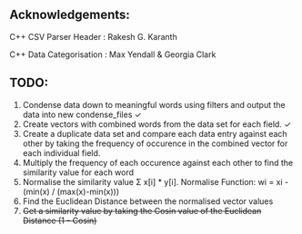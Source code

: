 
Acknowledgements:
------
C++ CSV Parser Header       : Rakesh G. Karanth

C++ Data Categorisation     : Max Yendall & Georgia Clark

TODO:
------
1. Condense data down to meaningful words using filters and output the data into new condense_files ✓
2. Create vectors with combined words from the data set for each field. ✓
3. Create a duplicate data set and compare each data entry against each other by taking the frequency of occurence in the combined vector for each individual field.
4. Multiply the frequency of each occurence against each other to find the similarity value for each word
5. Normalise the similarity value Σ x[i] * y[i]. Normalise Function: wi = xi - (min(x) / (max(x)-min(x)))
6. Find the Euclidean Distance between the normalised vector values
7. ~~Get a similarity value by taking the Cosin value of the Euclidean Distance (1 - Cosin)~~
